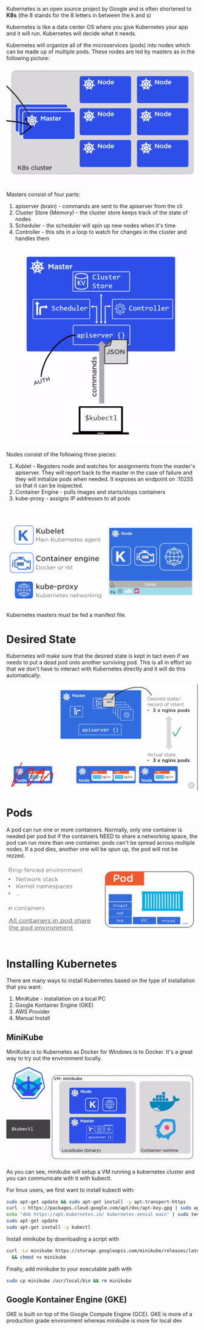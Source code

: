 Kubernetes is an open source project by Google and is often shortened to **K8s** (the 8 stands for the 8 letters in between the k and s)

Kubernetes is like a data center OS where you give Kubernetes your app and it will run. Kubernetes will decide what it needs.

Kubernetes will organize all of the microservices (pods) into nodes which can be made up of multiple pods. These nodes are led by masters
as in the following picture:

![Masters and Nodes](Kubernetes/masters-nodes.png)

Masters consist of four parts:

1. apiserver (brain) - commands are sent to the apiserver from the cli
2. Cluster Store (Memory) - the cluster store keeps track of the state of nodes
3. Scheduler - the scheduler will spin up new nodes when it's time
4. Controller - this sits in a loop to watch for changes in the cluster and handles them

![Masters](Kubernetes/masters.png)

Nodes consist of the following three pieces:

1. Kublet - Registers node and watches for assignments from the master's apiserver. They will report back to the master in the case of failure and they will initialize pods when needed. It exposes an endpoint on :10255 so that it can be inspected.
2. Container Engine - pulls images and starts/stops containers
3. kube-proxy - assigns IP addresses to all pods

![Node](Kubernetes/node.png)

Kubernetes masters must be fed a manifest file.

# Desired State

Kubernetes will make sure that the desired state is kept in tact even if we needs to put a dead pod onto another surviving pod. 
This is all in effort so that we don't have to interact with Kubernetes directly and it will do this automatically.

![Desired State](Kubernetes/desired_state.png)

# Pods

A pod can run one or more containers. Normally, only one container is needed per pod but if the containers NEED to share a networking space, the pod can run more than one container. pods can't be spread across multiple nodes. If a pod dies, another one will be spun up, the pod will not be rezzed.

![Pods](Kubernetes/pods.png)

# Installing Kubernetes

There are many ways to install Kubernetes based on the type of installation that you want:

1. MiniKube - installation on a local PC
2. Google Kontainer Engine (GKE)
3. AWS Provider
4. Manual Install

## MiniKube

MiniKube is to Kubernetes as Docker for Windows is to Docker. It's a great way to try out the environment locally.

![MiniKube](Kubernetes/minikube.png)

As you can see, minikube will setup a VM running a kubernetes cluster and you can communicate with it with kubectl. 

For linux users, we first want to install kubectl with:

```bash
sudo apt-get update && sudo apt-get install -y apt-transport-https
curl -s https://packages.cloud.google.com/apt/doc/apt-key.gpg | sudo apt-key add -
echo "deb https://apt.kubernetes.io/ kubernetes-xenial main" | sudo tee -a /etc/apt/sources.list.d/kubernetes.list
sudo apt-get update
sudo apt-get install -y kubectl
```

Install minikube by downloading a script with 

```bash
curl -Lo minikube https://storage.googleapis.com/minikube/releases/latest/minikube-linux-amd64 \
  && chmod +x minikube
```

Finally, add minikube to your executable path with

```bash
sudo cp minikube /usr/local/bin && rm minikube
```

## Google Kontainer Engine (GKE)

GKE is built on top of the Google Compute Engine (GCE). GKE is more of a production grade environment whereas minikube is more for local dev
